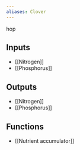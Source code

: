 ```yaml
---
aliases: Clover
---
```


hop
## Inputs
- [[Nitrogen]] 
- [[Phosphorus]]

## Outputs
- [[Nitrogen]] 
- [[Phosphorus]]

## Functions
- [[Nutrient accumulator]]